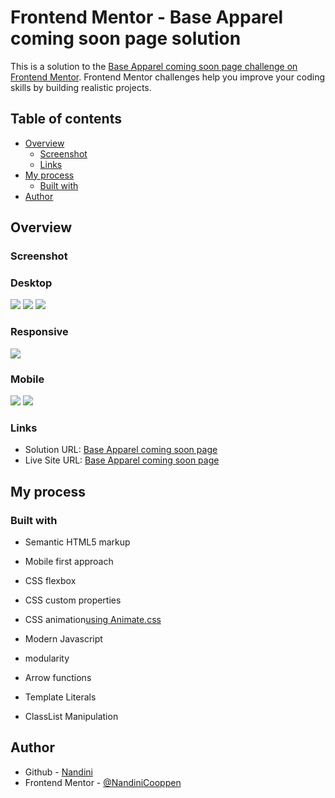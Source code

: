 # Frontend Mentor - Base Apparel coming soon page solution

This is a solution to the [Base Apparel coming soon page challenge on Frontend Mentor](https://www.frontendmentor.io/challenges/base-apparel-coming-soon-page-5d46b47f8db8a7063f9331a0). Frontend Mentor challenges help you improve your coding skills by building realistic projects. 

## Table of contents

- [Overview](#overview)
  - [Screenshot](#screenshot)
  - [Links](#links)
- [My process](#my-process)
  - [Built with](#built-with)
- [Author](#author)

## Overview

### Screenshot

### Desktop

![](./screenshot/screenshotdesktop.png)
![](./screenshot/screenshotdesktopmailvalidbuttonhovercolorchange.png)
![](./screenshot/screenshotdesktopmailinvalidbuttondisable.png)

### Responsive

![](./screenshot/screenshotresponsive.png)

### Mobile

![](./screenshot/screenshotmobile.png)
![](./screenshot/screenshotmobileerror.png)

### Links

- Solution URL: [Base Apparel coming soon page]()
- Live Site URL: [Base Apparel coming soon page]()

## My process

### Built with

- Semantic HTML5 markup

- Mobile first approach
- CSS flexbox
- CSS custom properties
- CSS animation[using Animate.css]( https://animate.style/)

- Modern Javascript 
- modularity
- Arrow functions
- Template Literals
- ClassList Manipulation

## Author

- Github - [Nandini](https://github.com/NandiniCooppen)
- Frontend Mentor - [@NandiniCooppen](https://www.frontendmentor.io/profile/NandiniCooppen)